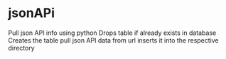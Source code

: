 # jsonAPi
Pull json API info using python 
Drops table if already exists in database
Creates the table
pull json API data from url
inserts it into the respective directory
